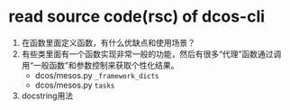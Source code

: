 # read source code(rsc) of dcos-cli

1. 在函数里面定义函数，有什么优缺点和使用场景？
2. 有些类里面有一个函数实现非常一般的功能，然后有很多“代理”函数通过调用“一般函数”和参数控制来获取个性化结果。
    - dcos/mesos.py  `_framework_dicts`
    - dcos/mesos.py `tasks`
3. docstring用法